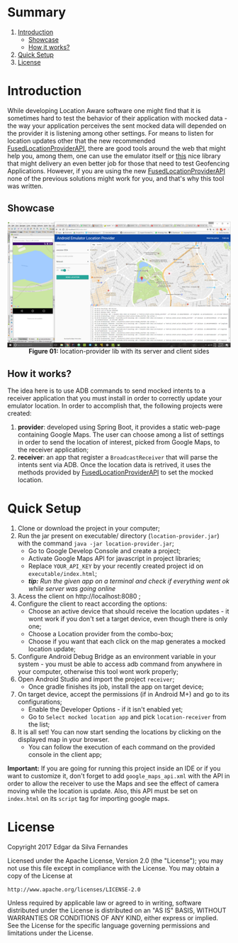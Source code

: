 # Summary
1. [Introduction](#introduction) 
   * [Showcase](#showcase) 
   * [How it works?](#how-it-works) 
3. [Quick Setup](#setup)   
4. [License](#license)

<a name="introduction" />

# Introduction

While developing Location Aware software one might find that it is sometimes hard to test the behavior of their application with mocked data - the way your application perceives the sent mocked data will depended on the provider it is listening among other settings. For means to listen for location updates other that the new recommended [FusedLocationProviderAPI](https://developers.google.com/android/reference/com/google/android/gms/location/FusedLocationProviderApi), there are good tools around the web that might help you, among them, one can use the emulator itself or [this](https://github.com/dpdearing/android-gps-emulator) nice library that might delivery an even better job for those that need to test Geofencing Applications. However, if you are using the new [FusedLocationProviderAPI](https://developers.google.com/android/reference/com/google/android/gms/location/FusedLocationProviderApi) none of the previous solutions might work for you, and that's why this tool was written.

## Showcase

<p align="center">
  <img src="showcase/snapshot-001.png" align="center">
  <br /><b>Figure 01:</b> location-provider lib with its server and client sides
</p>

<a name="how-it-works" />

## How it works?

The idea here is to use ADB commands to send mocked intents to a receiver application that you must install in order to correctly update your emulator location. In order to accomplish that, the following projects were created:
 1. **provider**: developed using Spring Boot, it provides a static web-page containing Google Maps. The user can choose among a list of settings in order to send the location of interest, picked from Google Maps, to the receiver application;
 2. **receiver**: an app that register a ```BroadcastReceiver``` that will parse the intents sent via ADB. Once the location data is retrived, it uses the methods provided by [FusedLocationProviderAPI](https://developers.google.com/android/reference/com/google/android/gms/location/FusedLocationProviderApi)  to set the mocked location.

<a name="setup" />

# Quick Setup
 1. Clone or download the project in your computer;
 2. Run the jar present on executable/ directory (```location-provider.jar```) with the command ```java -jar location-provider.jar```;
    * Go to Google Develop Console and create a project;
    * Activate Google Maps API for javascript in project libraries;
    * Replace ```YOUR_API_KEY``` by your recently created project id on ```executable/index.html```;
    * _**tip:** Run the given app on a terminal and check if everything went ok while server was going online_
 3. Acess the client on http://localhost:8080 ;
 4. Configure the client to react according the options:
    * Choose an active device that should receive the location updates - it wont work if you don't set a target device, even though there is only one;
    * Choose a Location provider from the combo-box;
    * Choose if you want that each click on the map generates a mocked location update;
 5. Configure Android Debug Bridge as an environment variable in your system - you must be able to access adb command from anywhere in your computer, otherwise this tool wont work properly;
 6. Open Android Studio and import the project ```receiver```;
    * Once gradle finishes its job, install the app on target device;
 7. On target device, accept the permissions (if in Android M+) and go to its configurations;
    * Enable the Developer Options - if it isn't enabled yet;
    * Go to ```Select mocked location app``` and pick ```location-receiver``` from the list;
 8. It is all set! You can now start sending the locations by clicking on the displayed map in your browser.
    * You can follow the execution of each command on the provided console in the client app;

**Important:** If you are going for running this project inside an IDE or if you want to customize it, don't forget to add ```google_maps_api.xml``` with the API in order to allow the receiver to use the Maps and see the effect of camera moving while the location is update. Also, this API must be set on ```index.html``` on its ```script``` tag for importing google maps.

<a name="license" />

# License
Copyright 2017 Edgar da Silva Fernandes

Licensed under the Apache License, Version 2.0 (the "License");
you may not use this file except in compliance with the License.
You may obtain a copy of the License at

    http://www.apache.org/licenses/LICENSE-2.0

Unless required by applicable law or agreed to in writing, software
distributed under the License is distributed on an "AS IS" BASIS,
WITHOUT WARRANTIES OR CONDITIONS OF ANY KIND, either express or implied.
See the License for the specific language governing permissions and
limitations under the License.
